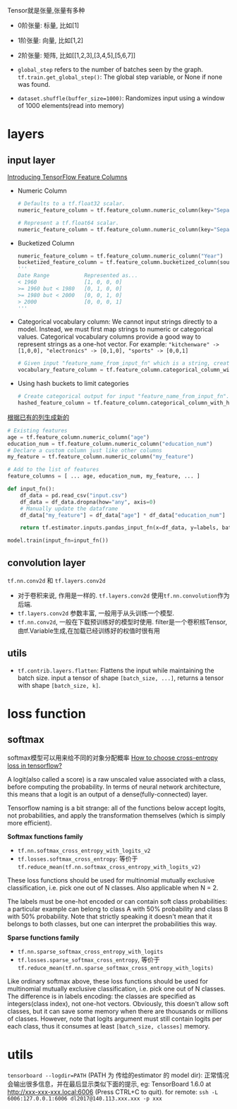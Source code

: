Tensor就是张量,张量有多种

- 0阶张量: 标量, 比如[1]
- 1阶张量: 向量, 比如[1,2]
- 2阶张量: 矩阵, 比如[[1,2,3],[3,4,5],[5,6,7]]

- `global_step` refers to the number of batches seen by the graph. `tf.train.get_global_step()`: The global step variable, or None if none was found.
- `dataset.shuffle(buffer_size=1000)`: Randomizes input using a window of 1000 elements(read into memory)

# layers
## input layer
[Introducing TensorFlow Feature Columns](https://developers.googleblog.com/2017/11/introducing-tensorflow-feature-columns.html)

- Numeric Column

	```Python
	# Defaults to a tf.float32 scalar.
	numeric_feature_column = tf.feature_column.numeric_column(key="SepalLength")

	# Represent a tf.float64 scalar.
	numeric_feature_column = tf.feature_column.numeric_column(key="SepalLength", dtype=tf.float64)
	```
- Bucketized Column

	```Python
	numeric_feature_column = tf.feature_column.numeric_column("Year")
	bucketized_feature_column = tf.feature_column.bucketized_column(source_column = numeric_feature_column, boundaries = [1960, 1980, 2000])
	'''
	Date Range           Represented as...
	< 1960               [1, 0, 0, 0]
	>= 1960 but < 1980   [0, 1, 0, 0]
	>= 1980 but < 2000   [0, 0, 1, 0]
	> 2000               [0, 0, 0, 1]
	'''
	```
- Categorical vocabulary column: We cannot input strings directly to a model. Instead, we must first map strings to numeric or categorical values.
	Categorical vocabulary columns provide a good way to represent strings as a one-hot vector.
	For example: `"kitchenware" -> [1,0,0], "electronics" -> [0,1,0], "sports" -> [0,0,1]`

	```Python
	# Given input "feature_name_from_input_fn" which is a string, create a categorical feature to our model by mapping the input to one of the elements in the vocabulary list.
	vocabulary_feature_column = tf.feature_column.categorical_column_with_vocabulary_list(key="feature_name_from_input_fn", vocabulary_list=["kitchenware", "electronics", "sports"])
	```
- Using hash buckets to limit categories

	```Python
	# Create categorical output for input "feature_name_from_input_fn". Category becomes: hash_value("feature_name_from_input_fn") % hash_bucket_size
	hashed_feature_column = tf.feature_column.categorical_column_with_hash_bucket(key="feature_name_from_input_fn", hash_buckets_size=100) # 100 个bucket
	```

[根据已有的列生成新的](https://stackoverflow.com/questions/46904972/how-to-create-a-tf-feature-column-by-multiplying-two-other-tf-feature-columns)
```Python
# Existing features
age = tf.feature_column.numeric_column("age")
education_num = tf.feature_column.numeric_column("education_num")
# Declare a custom column just like other columns
my_feature = tf.feature_column.numeric_column("my_feature")

# Add to the list of features
feature_columns = [ ... age, education_num, my_feature, ... ]

def input_fn():
	df_data = pd.read_csv("input.csv")
	df_data = df_data.dropna(how="any", axis=0)
	# Manually update the dataframe
	df_data["my_feature"] = df_data["age"] * df_data["education_num"]

	return tf.estimator.inputs.pandas_input_fn(x=df_data, y=labels, batch_size=100, num_epochs=10)

model.train(input_fn=input_fn())
```

## convolution layer
`tf.nn.conv2d` 和 `tf.layers.conv2d`

- 对于卷积来说, 作用是一样的. `tf.layers.conv2d` 使用`tf.nn.convolution`作为后端.
- `tf.layers.conv2d` 参数丰富, 一般用于从头训练一个模型.
- `tf.nn.conv2d`, 一般在下载预训练好的模型时使用. filter是一个卷积核Tensor,由tf.Variable生成,在加载已经训练好的权值时很有用

## utils
- `tf.contrib.layers.flatten`: Flattens the input while maintaining the batch size. input a tensor of shape `[batch_size, ...]`, returns a tensor with shape `[batch_size, k]`.

# loss function
## softmax
softmax模型可以用来给不同的对象分配概率
[How to choose cross-entropy loss in tensorflow?](https://stackoverflow.com/questions/47034888/how-to-choose-cross-entropy-loss-in-tensorflow)

A logit(also called a score) is a raw unscaled value associated with a class, before computing the probability.
In terms of neural network architecture, this means that a logit is an output of a dense(fully-connected) layer.

Tensorflow naming is a bit strange: all of the functions below accept logits, not probabilities, and apply the transformation themselves (which is simply more efficient).

**Softmax functions family**

- `tf.nn.softmax_cross_entropy_with_logits_v2`
- `tf.losses.softmax_cross_entropy`: 等价于 `tf.reduce_mean(tf.nn.softmax_cross_entropy_with_logits_v2)`

These loss functions should be used for multinomial mutually exclusive classification, i.e. pick one out of N classes. Also applicable when N = 2.

The labels must be one-hot encoded or can contain soft class probabilities: a particular example can belong to class A with 50% probability and class B with 50% probability.
Note that strictly speaking it doesn't mean that it belongs to both classes, but one can interpret the probabilities this way.

**Sparse functions family**

- `tf.nn.sparse_softmax_cross_entropy_with_logits`
- `tf.losses.sparse_softmax_cross_entropy`, 等价于 `tf.reduce_mean(tf.nn.sparse_softmax_cross_entropy_with_logits)`

Like ordinary softmax above, these loss functions should be used for multinomial mutually exclusive classification, i.e. pick one out of N classes.
The difference is in labels encoding: the classes are specified as integers(class index), not one-hot vectors.
Obviously, this doesn't allow soft classes, but it can save some memory when there are thousands or millions of classes.
However, note that logits argument must still contain logits per each class, thus it consumes at least `[batch_size, classes]` memory.

# utils
`tensorboard --logdir=PATH` (PATH 为 传给的estimator 的 model dir):
正常情况会输出很多信息，并在最后显示类似下面的提示, eg: TensorBoard 1.6.0 at http://xxx-xxx-xxx.local:6006 (Press CTRL+C to quit).
for remote: `ssh -L 6006:127.0.0.1:6006 dl2017@140.113.xxx.xxx -p xxx`

